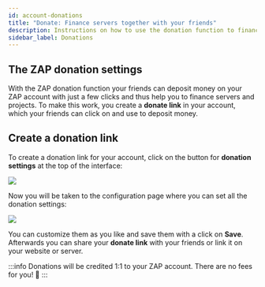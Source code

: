 ```yaml
---
id: account-donations
title: "Donate: Finance servers together with your friends"
description: Instructions on how to use the donation function to finance a server at ZAP-Hosting together with friends - ZAP-Hosting.com documentation
sidebar_label: Donations
---
```


## The ZAP donation settings

With the ZAP donation function your friends can deposit money on your ZAP account with just a few clicks and thus help you to finance servers and projects. To make this work, you create a **donate link** in your account, which your friends can click on and use to deposit money.

## Create a donation link

To create a donation link for your account, click on the button for **donation settings** at the top of the interface: 

![](https://screensaver01.zap-hosting.com/index.php/s/9CA7ibPk8cWfP5R/preview)

Now you will be taken to the configuration page where you can set all the donation settings: 

![](https://screensaver01.zap-hosting.com/index.php/s/7S75qTFGQjGp3jS/preview)

You can customize them as you like and save them with a click on **Save**.
Afterwards you can share your **donate link** with your friends or link it on your website or server.

:::info
Donations will be credited 1:1 to your ZAP account. There are no fees for you! 🙂
:::

